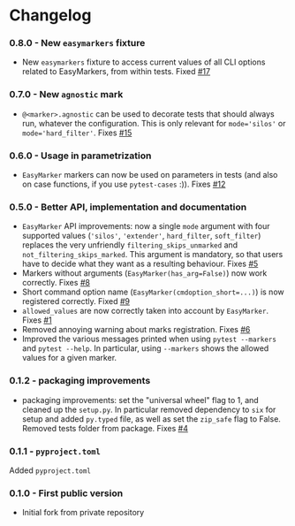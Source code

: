 # Changelog

### 0.8.0 - New `easymarkers` fixture

 - New `easymarkers` fixture to access current values of all CLI options related to EasyMarkers, from within tests. Fixed [#17](https://github.com/smarie/python-pytest-pilot/issues/17)

### 0.7.0 - New `agnostic` mark

 - `@<marker>.agnostic` can be used to decorate tests that should always run, whatever the configuration. This is only relevant for `mode='silos'` or `mode='hard_filter'`. Fixes [#15](https://github.com/smarie/python-pytest-pilot/issues/15)

### 0.6.0 - Usage in parametrization

 - `EasyMarker` markers can now be used on parameters in tests (and also on case functions, if you use `pytest-cases` :)). Fixes [#12](https://github.com/smarie/python-pytest-pilot/issues/12)

### 0.5.0 - Better API, implementation and documentation

 - `EasyMarker` API improvements: now a single `mode` argument with four supported values (`'silos'`, `'extender'`, `hard_filter`, `soft_filter`) replaces the very unfriendly `filtering_skips_unmarked` and `not_filtering_skips_marked`. This argument is mandatory, so that users have to decide what they want as a resulting behaviour. Fixes [#5](https://github.com/smarie/python-pytest-pilot/issues/5)
 - Markers without arguments (`EasyMarker(has_arg=False)`) now work correctly. Fixes [#8](https://github.com/smarie/python-pytest-pilot/issues/8)
 - Short command option name (`EasyMarker(cmdoption_short=...)`) is now registered correctly. Fixed [#9](https://github.com/smarie/python-pytest-pilot/issues/9)
 - `allowed_values` are now correctly taken into account by `EasyMarker`. Fixes [#1](https://github.com/smarie/python-pytest-pilot/issues/1) 
 - Removed annoying warning about marks registration. Fixes [#6](https://github.com/smarie/python-pytest-pilot/issues/6)
 - Improved the various messages printed when using `pytest --markers` and `pytest --help`. In particular, using `--markers` shows the allowed values for a given marker.

### 0.1.2 - packaging improvements

 - packaging improvements: set the "universal wheel" flag to 1, and cleaned up the `setup.py`. In particular removed dependency to `six` for setup and added `py.typed` file, as well as set the `zip_safe` flag to False. Removed tests folder from package. Fixes [#4](https://github.com/smarie/python-pytest-pilot/issues/4)

### 0.1.1 - `pyproject.toml`

Added `pyproject.toml`

### 0.1.0 - First public version

 * Initial fork from private repository
